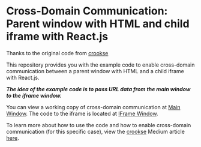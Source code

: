 # Cross-Domain Communication: Parent window with HTML and child iframe with React.js

Thanks to the original code from [crookse](https://github.com/crookse)

This repository provides you with the example code to enable cross-domain communication between a parent window with HTML and a child iframe with React.js.

***The idea of the example code is to pass URL data from the main window to the iframe window.***

You can view a working copy of cross-domain communication at [Main Window](https://github.com/amydinsyahira/react-parent-window-child-iframe/tree/main/main). The code to the iframe is located at [IFrame Window](https://github.com/amydinsyahira/react-parent-window-child-iframe/tree/main/iframe).

To learn more about how to use the code and how to enable cross-domain communication (for this specific case), view the [crookse](https://github.com/crookse) Medium article [here](https://medium.com/@crookse/cross-domain-communication-parent-window-and-child-iframe-aaf90fcb3e26).